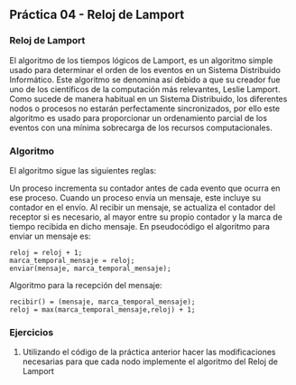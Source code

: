 ## Práctica 04 - Reloj de Lamport

### Reloj de Lamport

El algoritmo de los tiempos lógicos de Lamport, es un algoritmo simple usado para determinar el orden de los eventos en un Sistema Distribuido Informático. Este algoritmo se denomina así debido a que su creador fue uno de los científicos de la computación más relevantes, Leslie Lamport. Como sucede de manera habitual en un Sistema Distribuido, los diferentes nodos o procesos no estarán perfectamente sincronizados, por ello este algoritmo es usado para proporcionar un ordenamiento parcial de los eventos con una mínima sobrecarga de los recursos computacionales.

### Algoritmo

El algoritmo sigue las siguientes reglas:

Un proceso incrementa su contador antes de cada evento que ocurra en ese proceso.
Cuando un proceso envía un mensaje, este incluye su contador en el envío.
Al recibir un mensaje, se actualiza el contador del receptor si es necesario, al mayor entre su propio contador y la marca de tiempo recibida en dicho mensaje.
En pseudocódigo el algoritmo para enviar un mensaje es:
```
reloj = reloj + 1;
marca_temporal_mensaje = reloj;
enviar(mensaje, marca_temporal_mensaje);
```
Algoritmo para la recepción del mensaje:
```
recibir() = (mensaje, marca_temporal_mensaje);
reloj = max(marca_temporal_mensaje,reloj) + 1;
```

### Ejercicios

1. Utilizando el código de la práctica anterior hacer las modificaciones necesarias para que cada nodo implemente el algoritmo del Reloj de Lamport

